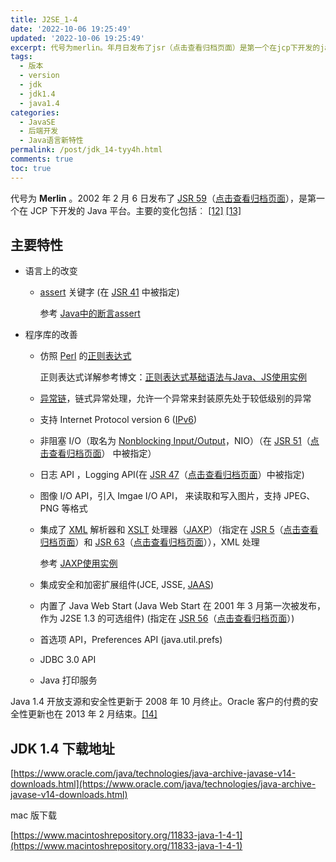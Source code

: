 ```yaml
---
title: J2SE_1-4
date: '2022-10-06 19:25:49'
updated: '2022-10-06 19:25:49'
excerpt: 代号为merlin。年月日发布了jsr（点击查看归档页面）是第一个在jcp下开发的java平台。主要的变化包括︰[][]主要特性语言上的改变assert)关键字(在jsr中被指定)参考java中的断言assert程序库的改善仿照perl的正则表达式正则表达式详解参考博文_正则表达式基础语法与javajs使用实例异常链链式异常处理允许一个异常来封装原先处于较低级别的异常支持internetprotocolversion(ipv)非阻塞io（取名为nonblockinginputoutputnio）（在jsr
tags:
  - 版本
  - version
  - jdk
  - jdk1.4
  - java1.4
categories:
  - JavaSE
  - 后端开发
  - Java语言新特性
permalink: /post/jdk_14-tyy4h.html
comments: true
toc: true
---
```

代号为 **Merlin** 。2002 年 2 月 6 日发布了 [JSR 59](http://www.jcp.org/en/jsr/detail?id=59)（[点击查看归档页面](https://web.archive.org/web/20201031153626/http://www.jcp.org/en/jsr/detail?id=59)），是第一个在 JCP 下开发的 Java 平台。主要的变化包括︰ [[12]](https://zh.wikipedia.org/zh-cn/Java%E7%89%88%E6%9C%AC%E6%AD%B7%E5%8F%B2#cite_note-pr14-12) [[13]](https://zh.wikipedia.org/zh-cn/Java%E7%89%88%E6%9C%AC%E6%AD%B7%E5%8F%B2#cite_note-ch14-13)

## 主要特性

* 语言上的改变

  * [assert](https://zh.wikipedia.org/wiki/%E6%96%B7%E8%A8%80_(%E7%A8%8B%E5%BC%8F)
    ) 关键字 (在 [JSR 41](https://web.archive.org/web/20080616233205/http://www.jcp.org/en/jsr/detail?id=41) 中被指定)

    参考 [Java中的断言assert](https://zhuanlan.zhihu.com/p/341037559)
* 程序库的改善

  * 仿照 [Perl](https://zh.wikipedia.org/wiki/Perl "Perl") 的[正则表达式](https://zh.wikipedia.org/wiki/%E6%AD%A3%E8%A6%8F%E8%A1%A8%E7%A4%BA%E5%BC%8F "正则表达式")

    正则表达式详解参考博文：[正则表达式基础语法与Java、JS使用实例](https://blog.csdn.net/J080624/article/details/78668547)
  * [异常链](https://zh.wikipedia.org/wiki/%E5%BC%82%E5%B8%B8%E9%93%BE "异常链")，链式异常处理，允许一个异常来封装原先处于较低级别的异常
  * 支持 Internet Protocol version 6 ([IPv6](https://zh.wikipedia.org/wiki/IPv6 "IPv6"))
  * 非阻塞 I/O（取名为 [Nonblocking Input/Output](https://zh.wikipedia.org/wiki/Java_NIO "Java NIO")，NIO）（在 [JSR 51](http://www.jcp.org/en/jsr/detail?id=51)（[点击查看归档页面](https://web.archive.org/web/20110406193102/http://www.jcp.org/en/jsr/detail?id=51)） 中被指定）
  * 日志 API ，Logging API(在 [JSR 47](http://www.jcp.org/en/jsr/detail?id=47)（[点击查看归档页面](https://web.archive.org/web/20201130040225/http://www.jcp.org/en/jsr/detail?id=47)）中被指定)
  * 图像 I/O API，引入 Imgae I/O API， 来读取和写入图片，支持 JPEG、PNG 等格式
  * 集成了 [XML](https://zh.wikipedia.org/wiki/XML "XML") 解析器和 [XSLT](https://zh.wikipedia.org/wiki/XSLT "XSLT") 处理器（[JAXP](https://zh.wikipedia.org/wiki/JAXP "JAXP")）（指定在 [JSR 5](http://www.jcp.org/en/jsr/detail?id=5)（[点击查看归档页面](https://web.archive.org/web/20110129000312/http://www.jcp.org/en/jsr/detail?id=5)）和 [JSR 63](http://www.jcp.org/en/jsr/detail?id=63)（[点击查看归档页面](https://web.archive.org/web/20110102040801/http://www.jcp.org/en/jsr/detail?id=63)）），XML 处理

    参考 [JAXP使用实例](https://blog.csdn.net/abczhaonan123/article/details/104251798)
  * 集成安全和加密扩展组件(JCE, JSSE, [JAAS](https://zh.wikipedia.org/wiki/JAAS "JAAS"))
  * 内置了 Java Web Start (Java Web Start 在 2001 年 3 月第一次被发布，作为 J2SE 1.3 的可选组件) (指定在 [JSR 56](http://www.jcp.org/en/jsr/detail?id=56)（[点击查看归档页面](https://web.archive.org/web/20110409202740/http://www.jcp.org/en/jsr/detail?id=56)）)
  * 首选项 API，Preferences API (java.util.prefs)
  * JDBC 3.0 API
  * Java 打印服务

Java 1.4 开放支源和安全性更新于 2008 年 10 月终止。Oracle 客户的付费的安全性更新也在 2013 年 2 月结束。[[14]](https://zh.wikipedia.org/zh-cn/Java%E7%89%88%E6%9C%AC%E6%AD%B7%E5%8F%B2#cite_note-oracle2010-14)

## JDK 1.4 下载地址

[https://www.oracle.com/java/technologies/java-archive-javase-v14-downloads.html](https://www.oracle.com/java/technologies/java-archive-javase-v14-downloads.html)

mac 版下载

[https://www.macintoshrepository.org/11833-java-1-4-1](https://www.macintoshrepository.org/11833-java-1-4-1)

‍